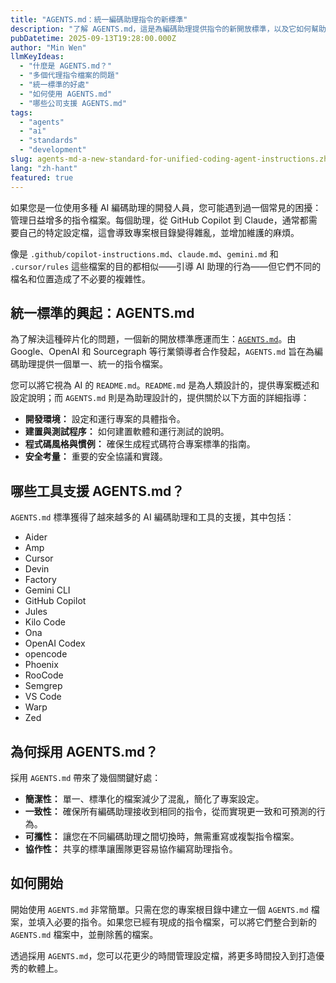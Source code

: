 ```yaml
---
title: "AGENTS.md：統一編碼助理指令的新標準"
description: "了解 AGENTS.md，這是為編碼助理提供指令的新開放標準，以及它如何幫助您簡化開發工作流程。"
pubDatetime: 2025-09-13T19:28:00.000Z
author: "Min Wen"
llmKeyIdeas:
  - "什麼是 AGENTS.md？"
  - "多個代理指令檔案的問題"
  - "統一標準的好處"
  - "如何使用 AGENTS.md"
  - "哪些公司支援 AGENTS.md"
tags:
  - "agents"
  - "ai"
  - "standards"
  - "development"
slug: agents-md-a-new-standard-for-unified-coding-agent-instructions.zh-hant
lang: "zh-hant"
featured: true
---
```


如果您是一位使用多種 AI 編碼助理的開發人員，您可能遇到過一個常見的困擾：管理日益增多的指令檔案。每個助理，從 GitHub Copilot 到 Claude，通常都需要自己的特定設定檔，這會導致專案根目錄變得雜亂，並增加維護的麻煩。

像是 `.github/copilot-instructions.md`、`claude.md`、`gemini.md` 和 `.cursor/rules` 這些檔案的目的都相似——引導 AI 助理的行為——但它們不同的檔名和位置造成了不必要的複雜性。

## 統一標準的興起：AGENTS.md

為了解決這種碎片化的問題，一個新的開放標準應運而生：[`AGENTS.md`](https://agents.md/)。由 Google、OpenAI 和 Sourcegraph 等行業領導者合作發起，`AGENTS.md` 旨在為編碼助理提供一個單一、統一的指令檔案。

您可以將它視為 AI 的 `README.md`。`README.md` 是為人類設計的，提供專案概述和設定說明；而 `AGENTS.md` 則是為助理設計的，提供關於以下方面的詳細指導：

- **開發環境：** 設定和運行專案的具體指令。
- **建置與測試程序：** 如何建置軟體和運行測試的說明。
- **程式碼風格與慣例：** 確保生成程式碼符合專案標準的指南。
- **安全考量：** 重要的安全協議和實踐。

## 哪些工具支援 AGENTS.md？

`AGENTS.md` 標準獲得了越來越多的 AI 編碼助理和工具的支援，其中包括：

- Aider
- Amp
- Cursor
- Devin
- Factory
- Gemini CLI
- GitHub Copilot
- Jules
- Kilo Code
- Ona
- OpenAI Codex
- opencode
- Phoenix
- RooCode
- Semgrep
- VS Code
- Warp
- Zed

## 為何採用 AGENTS.md？

採用 `AGENTS.md` 帶來了幾個關鍵好處：

- **簡潔性：** 單一、標準化的檔案減少了混亂，簡化了專案設定。
- **一致性：** 確保所有編碼助理接收到相同的指令，從而實現更一致和可預測的行為。
- **可攜性：** 讓您在不同編碼助理之間切換時，無需重寫或複製指令檔案。
- **協作性：** 共享的標準讓團隊更容易協作編寫助理指令。

## 如何開始

開始使用 `AGENTS.md` 非常簡單。只需在您的專案根目錄中建立一個 `AGENTS.md` 檔案，並填入必要的指令。如果您已經有現成的指令檔案，可以將它們整合到新的 `AGENTS.md` 檔案中，並刪除舊的檔案。

透過採用 `AGENTS.md`，您可以花更少的時間管理設定檔，將更多時間投入到打造優秀的軟體上。
